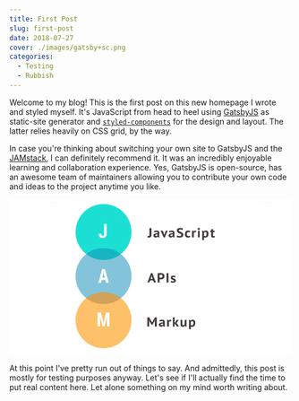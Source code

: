 ```yaml
---
title: First Post
slug: first-post
date: 2018-07-27
cover: ./images/gatsby+sc.png
categories:
  - Testing
  - Rubbish
---
```


Welcome to my blog! This is the first post on this new homepage I wrote and styled myself. It's JavaScript from head to heel using [GatsbyJS](https://www.gatsbyjs.org) as static-site generator and [`styled-components`](https://www.styled-components.com) for the design and layout. The latter relies heavily on CSS grid, by the way.

In case you're thinking about switching your own site to GatsbyJS and the [JAMstack](https://jamstack.org), I can definitely recommend it. It was an incredibly enjoyable learning and collaboration experience. Yes, GatsbyJS is open-source, has an awesome team of maintainers allowing you to contribute your own code and ideas to the project anytime you like.

![JAMstack](images/jamstack.png)

At this point I've pretty run out of things to say. And admittedly, this post is mostly for testing purposes anyway. Let's see if I'll actually find the time to put real content here. Let alone something on my mind worth writing about.
